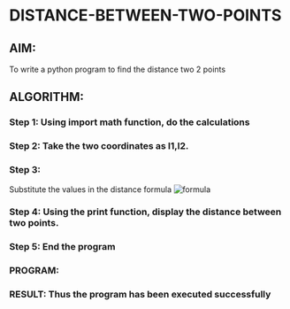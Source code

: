 # DISTANCE-BETWEEN-TWO-POINTS

## AIM:
To write a python program to find the distance two 2 points
## ALGORITHM:
### Step 1: Using import math function, do the calculations
### Step 2:  Take the two coordinates as l1,l2.
### Step 3: 
Substitute the values in the distance formula  ![formula](/formula.JPG)
### Step 4:  Using the print function, display the distance between two points.
### Step 5:  End the program
### PROGRAM:
  



### RESULT: Thus the program has been executed successfully
